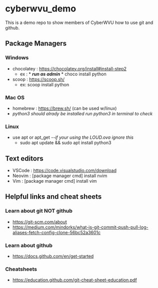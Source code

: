 # cyberwvu_demo
This is a demo repo to show members of CyberWVU how to use git and github. 
## Package Managers
### Windows 
 - chocolatey : https://chocolatey.org/install#install-step2
   - ex : * **_run as admin_** * choco install python 
 - scoop      : https://scoop.sh/
   - ex: scoop install python
### Mac OS
 - homebrew   : https://brew.sh/   (can be used w/linux)
 - _python3 should alrady be installed run python3 in terminal to check_ 
### Linux 
- use apt or apt_get _--if your using the LOUD.ova ignore this_
  - sudo apt update && sudo apt install python3
## Text editors
- VSCode      : https://code.visualstudio.com/download
- Neovim      : [package manager cmd] install nvim
- Vim         : [package manager cmd] install vim
## Helpful links and cheat sheets
### Learn about git **NOT github** 
 - https://git-scm.com/about
 - https://medium.com/mindorks/what-is-git-commit-push-pull-log-aliases-fetch-config-clone-56bc52a3601c
### Learn about github 
  - https://docs.github.com/en/get-started
### Cheatsheets
  - https://education.github.com/git-cheat-sheet-education.pdf
